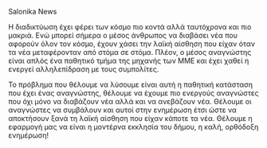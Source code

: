 Salonika News

Η διαδικτύωση έχει φέρει των κόσμο πιο κοντά αλλά ταυτόχρονα
  και πιο μακριά. Ενώ μπορεί σήμερα ο μέσος άνθρωπος να διαβάσει
  νέα που αφορούν όλον τον κόσμο, έχουν χάσει την λαϊκή αίσθηση που
  είχαν όταν τα νέα μεταφέρονταν από στόμα σε στόμα. Πλέον, ο μέσος
  αναγνώστης είναι απλός ένα παθητικό τμήμα της μηχανής των ΜΜΕ και
  έχει χαθεί η ενεργεί αλληλεπίδραση με τους συμπολίτες.

  Το πρόβλημα που θέλουμε να λύσουμε είναι αυτή η παθητική κατάσταση
  που έχει ένας αναγνώστης, θέλουμε να έχουμε πιο ενεργούς αναγνώστες
  που όχι μόνο να διαβάζουν νέα αλλά και να ανεβάζουν νέα. Θέλουμε
  οι αναγνώστες να συμβάλουν και αυτοί στην ενημέρωση έτσι ώστε να
  αποκτήσουν ξανά τη λαϊκή αίσθηση που είχαν κάποτε τα νέα.
  Θέλουμε η εφαρμογή μας να είναι η μοντέρνα εκκλησία του δήμου,
  η καλή, ορθόδοξη ενημέρωση!
